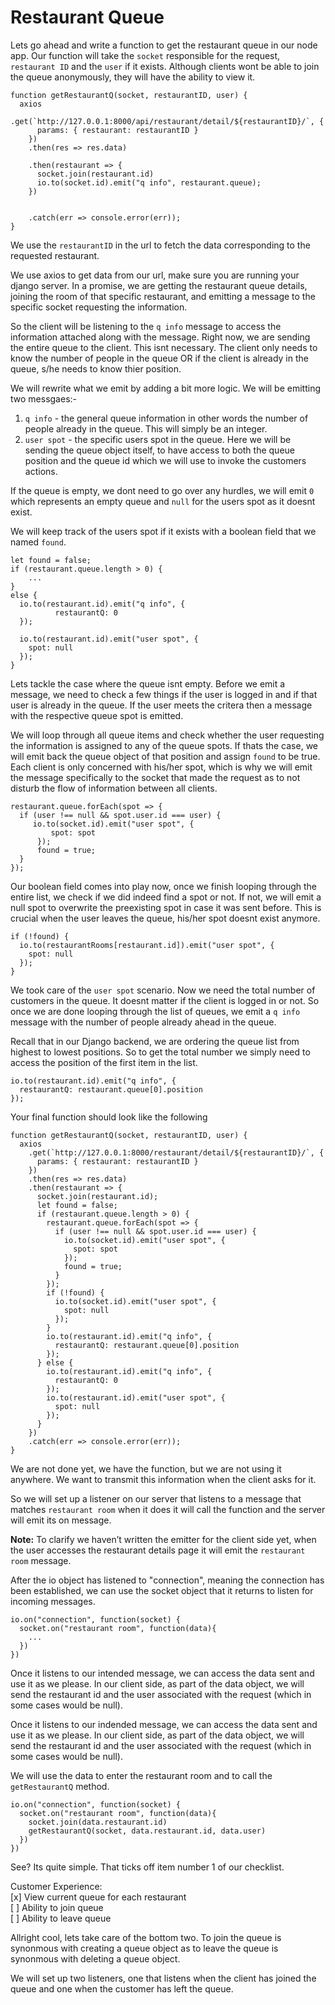 # Restaurant Queue

Lets go ahead and write a function to get the restaurant queue in our node app. Our function will take the `socket` responsible for the request, `restaurant ID` and the `user` if it exists. Although clients wont be able to join the queue anonymously, they will have the ability to view it.   

```
function getRestaurantQ(socket, restaurantID, user) {
  axios
    .get(`http://127.0.0.1:8000/api/restaurant/detail/${restaurantID}/`, {
      params: { restaurant: restaurantID }
    })
    .then(res => res.data)

    .then(restaurant => {
      socket.join(restaurant.id)
      io.to(socket.id).emit("q info", restaurant.queue);
    })


    .catch(err => console.error(err));
}
```

We use the `restaurantID` in the url to fetch the data corresponding to the requested restaurant.  

We use axios to get data from our url, make sure you are running your django server. In a promise, we are getting the restaurant queue details, joining the room of that specific restaurant, and emitting a message to the specific socket requesting the information. 

So the client will be listening to the `q info` message to access the information attached along with the message. Right now, we are sending the entire queue to the client. This isnt necessary. The client only needs to know the number of people in the queue OR if the client is already in the queue, s/he needs to know thier position.

We will rewrite what we emit by adding a bit more logic. We will be emitting two messgaes:- 
1) `q info` - the general queue information in other words the number of people already in the queue. This will simply be an integer. 
2) `user spot` - the specific users spot in the queue. Here we will be sending the queue object itself, to have access to both the queue position and the queue id which we will use to invoke the customers actions. 


If the queue is empty, we dont need to go over any hurdles, we will emit `0` which represents an empty queue and `null` for the users spot as it doesnt exist.

We will keep track of the users spot if it exists with a boolean field that we named `found`.

```
let found = false;
if (restaurant.queue.length > 0) {
	...
}
else {
  io.to(restaurant.id).emit("q info", {
          restaurantQ: 0
  });

  io.to(restaurant.id).emit("user spot", {
    spot: null
  });
}
```

Lets tackle the case where the queue isnt empty. Before we emit a message, we need to check a few things if the user is logged in and if that user is already in the queue. If the user meets the critera then a message with the respective queue spot is emitted.

 We will loop through all queue items and check whether the user requesting the information is assigned to any of the queue spots. If thats the case, we will emit back the queue object of that position and assign `found` to be true. Each client is only concerned with his/her spot, which is why we will emit the message specifically to the socket that made the request as to not disturb the flow of information between all clients.     

```
restaurant.queue.forEach(spot => {
  if (user !== null && spot.user.id === user) {
     io.to(socket.id).emit("user spot", {
         spot: spot
      });
      found = true;
  } 
});
```

Our boolean field comes into play now, once we finish looping through the entire list, we check if we did indeed find a spot or not. If not, we will emit a null spot to overwrite the preexisting spot in case it was sent before. This is crucial when the user leaves the queue, his/her spot doesnt exist anymore.

```
if (!found) {
  io.to(restaurantRooms[restaurant.id]).emit("user spot", {
    spot: null
  });
}
```

We took care of the `user spot` scenario. Now we need the total number of customers in the queue. It doesnt matter if the client is logged in or not. So once we are done looping through the list of queues, we emit a `q info` message with the number of people already ahead in the queue.

Recall that in our Django backend, we are ordering the queue list from highest to lowest positions. So to get the total number we simply need to access the position of the first item in the list. 

```
io.to(restaurant.id).emit("q info", {
  restaurantQ: restaurant.queue[0].position
});
```

Your final function should look like the following

```
function getRestaurantQ(socket, restaurantID, user) {
  axios
    .get(`http://127.0.0.1:8000/restaurant/detail/${restaurantID}/`, {
      params: { restaurant: restaurantID }
    })
    .then(res => res.data)
    .then(restaurant => {
      socket.join(restaurant.id);
      let found = false;
      if (restaurant.queue.length > 0) {
        restaurant.queue.forEach(spot => {
          if (user !== null && spot.user.id === user) {
            io.to(socket.id).emit("user spot", {
              spot: spot
            });
            found = true;
          }
        });
        if (!found) {
          io.to(socket.id).emit("user spot", {
            spot: null
          });
        }
        io.to(restaurant.id).emit("q info", {
          restaurantQ: restaurant.queue[0].position
        });
      } else {
        io.to(restaurant.id).emit("q info", {
          restaurantQ: 0
        });
        io.to(restaurant.id).emit("user spot", {
          spot: null
        });
      }
    })
    .catch(err => console.error(err));
}
```

We are not done yet, we have the function, but we are not using it anywhere. We want to transmit this information when the client asks for it.    

So we will set up a listener on our server that listens to a message that matches `restaurant room` when it does it will call the function and the server will emit its on message. 

**Note:** To clarify we haven’t written the emitter for the client side yet, when the user accesses the restaurant details page it will emit the `restaurant room` message.

After the io object has listened to "connection", meaning the connection has been established, we can use the socket object that it returns to listen for incoming messages. 

```
io.on("connection", function(socket) {
  socket.on("restaurant room", function(data){
    ...
  })
})
```

Once it listens to our intended message, we can access the data sent and use it as we please. In our client side, as part of the data object, we will send the restaurant id and the user associated with the request (which in some cases would be null).

Once it listens to our indended message, we can access the data sent and use it as we please. In our client side, as part of the data object, we will send the restaurant id and the user associated with the request (which in some cases would be null).

We will use the data to enter the restaurant room and to call the `getRestaurantQ` method.

```
io.on("connection", function(socket) {
  socket.on("restaurant room", function(data){
    socket.join(data.restaurant.id)
    getRestaurantQ(socket, data.restaurant.id, data.user)
  })
})
```

See? Its quite simple. That ticks off item number 1 of our checklist.

Customer Experience:  
[x] View current queue for each restaurant  
[ ] Ability to join queue  
[ ] Ability to leave queue


Allright cool, lets take care of the bottom two. To join the queue is synonmous with creating a queue object as to leave the queue is synonmous with deleting a queue object. 

We will set up two listeners, one that listens when the client has joined the queue and one when the customer has left the queue.